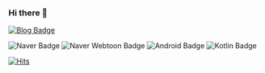 ### Hi there 👋

[![Blog Badge](http://img.shields.io/badge/-Blog-blue?style=plastic&link=https://leejaeho.dev)](https://leejaeho.dev)

![Naver Badge](http://img.shields.io/badge/-Naver-black?style=plastic&logo=Naver)
![Naver Webtoon Badge](http://img.shields.io/badge/-Webtoon-black?style=plastic&logo=Webtoon)
![Android Badge](http://img.shields.io/badge/-Android-black?style=plastic&logo=Android)
![Kotlin Badge](http://img.shields.io/badge/-Kotlin-black?style=plastic&logo=Kotlin)

[![Hits](https://hits.seeyoufarm.com/api/count/incr/badge.svg?url=https%3A%2F%2Fgithub.com%2Fjaeho-lee104&count_bg=%2379C83D&title_bg=%23555555&icon=&icon_color=%23E7E7E7&title=hits&edge_flat=false)](https://hits.seeyoufarm.com)
